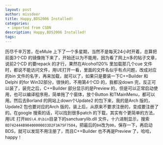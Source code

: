 ```yaml
---
layout: post
author: missdeer
title: Happy,BDS2006 Installed!
categories: 
 - imported from CSDN
description: Happy,BDS2006 Installed!
tags: 
---
```


历尽千辛万苦，在eMule 上下了一个多星期，当然不是每天24小时开着，总算把前面3个CD 的镜像拖下来了，开始还以为不能用，因为看了网上n多的帖子文章，说前2个CD 的要repack 的才行，果然在Alcohol120% 里加载那几个cue 文件时，都说不能访问文件，用UE打开一看，里面的文件名似乎有点问题，改成对应的bin 文件的名字，再来加载，就可以了，如果只是要装一下C++Builder 和Delphi 的for Win32部分，很快的，不用第4个CD 的，我都没down 完，反正可以装了，装完之后，C++Builder 部分显示的是Preview 的，但是可以正常启动使用，也可以编译程序用，简单拖了个窗体，放个Button 和TMainMenu，都可以用。然后去Borland 的网站上down个Update2 的包下来，我的是Arch 版的，Update2 包也要对应的Arch 版的，装上后，从原来不要求注册的，变成要注册了的。在google 搜索的话，可以找到很多patch 的下载，其实有个更简单的方法，用UE 打开`BDS\4.0\bin`目录下的sanctuarylib.dll 文件，十六进制显示，搜索`8D742444B90400000033D2F3A75F7504`，把最后的`04`改为`00`，保存一下，再启动BDS，就可以发现不用注册了，而且C++Builder 也不再是Preview 了，哈哈，happy！
